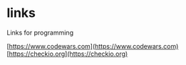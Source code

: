 # links
Links for programming

[https://www.codewars.com](https://www.codewars.com)
[https://checkio.org](https://checkio.org)
